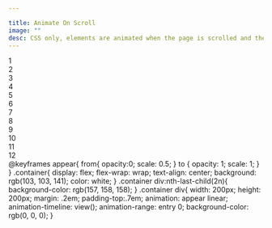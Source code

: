 ```yaml
---

title: Animate On Scroll 
image: ""
desc: CSS only, elements are animated when the page is scrolled and they enter the viewport. 
---
```


<html-code>
<div class="container">
  <div>1</div>
  <div>2</div>
  <div>3</div>
  <div>4</div>
  <div>5</div>
  <div>6</div>
  <div>7</div>
  <div>8</div>
  <div>9</div>
  <div>10</div>
  <div>11</div>
  <div>12</div>
</div>
</html-code>

<css-code>
@keyframes appear{
  from{
    opacity:0;
    scale: 0.5;
  }
  to {
    opacity: 1;
    scale: 1;
  }
}
.container{
  display: flex;
  flex-wrap: wrap;
 text-align: center;
  background: rgb(103, 103, 141);
  color: white;
}
.container div:nth-last-child(2n){ 
  background-color: rgb(157, 158, 158);
}
.container div{
  width: 200px;
  height: 200px;
  margin: .2em;
  padding-top:.7em;
  animation: appear linear;
  animation-timeline: view();
  animation-range: entry 0;
  background-color: rgb(0, 0, 0);
}
</css-code>

